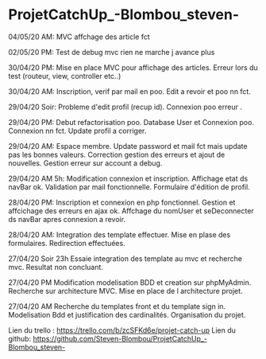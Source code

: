 # ProjetCatchUp_-Blombou_steven-

04/05/20 AM:
MVC affchage des article fct

02/05/20 PM: 
Test de debug mvc rien ne marche j avance plus 

30/04/20 PM:
Mise en place MVC pour affichage des articles. Erreur lors du test 
(routeur, view, controller etc..)

30/04/20 AM:
Inscription, verif par mail en poo.
Edit a revoir et poo nn fct.

29/04/20 Soir:
Probleme d'edit profil (recup id).
Connexion poo erreur .

29/04/20 PM:
Debut refactorisation poo.
Database User et Connexion poo.
Connexion nn fct.
Update profil a corriger.

29/04/20 AM: 
Espace membre.
Update password et mail fct mais update pas les bonnes valeurs.
Correction gestion des erreurs et ajout de nouvelles.
Gestion erreur sur account a debug.


29/04/20 AM 5h:
Modification connexion et inscription.
Affichage etat ds navBar ok.
Validation par mail fonctionnelle.
Formulaire d'édition de profil. 

28/04/20 PM:
Inscription et connexion en php fonctionnel.
Gestion et affcichage des erreurs en ajax ok.
Affchage du nomUser et seDeconnecter ds navBar apres connexion a revoir.

28/04/20 AM:
Integration des template effectuer.
Mise en plase des formulaires.
Redirection effectuées.

27/04/20 Soir 23h
Essaie integration des template au mvc et recherche mvc. 
Resultat non concluant.

27/04/20 PM 
Modification modelisation BDD et creation sur phpMyAdmin.
Recherche sur architecture MVC.
Mise en place de l architecture projet.


27/04/20 AM
Recherche du templates front et du template sign in.
Modelisation Bdd et justification des cardinalités.
Organisation du projet.

Lien du trello : https://trello.com/b/zcSFKd6e/projet-catch-up
Lien du github: https://github.com/Steven-Blombou/ProjetCatchUp_-Blombou_steven-
